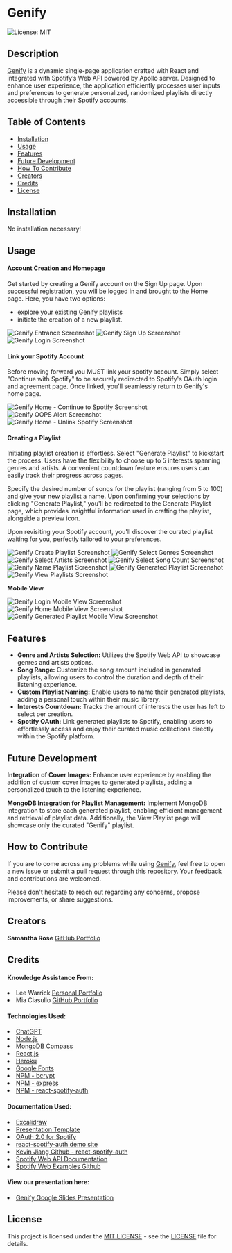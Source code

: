 # Genify
![License: MIT](https://img.shields.io/badge/License-MIT-yellow.svg)

## Description

<a href="https://genify-18f212542b9b.herokuapp.com/">Genify</a> is a dynamic single-page application crafted with React and integrated with Spotify’s Web API powered by Apollo server. Designed to enhance user experience, the application efficiently processes user inputs and preferences to generate personalized, randomized playlists directly accessible through their Spotify accounts.

## Table of Contents

- [Installation](#installation)
- [Usage](#usage)
- [Features](#features)
- [Future Development](#future-development)
- [How To Contribute](#how-to-contribute)
- [Creators](#creators)
- [Credits](#credits)
- [License](#license)

## Installation

No installation necessary!

## Usage

#### Account Creation and Homepage

Get started by creating a Genify account on the Sign Up page. Upon successful registration, you will be logged in and brought to the Home page. Here, you have two options: 
- explore your existing Genify playlists
- initiate the creation of a new playlist.

![Genify Entrance Screenshot](/client/src/assets/sc/entrance-sc.png)
![Genify Sign Up Screenshot](/client/src/assets/sc/signup-sc.png)
![Genify Login Screenshot](/client/src/assets/sc/login-sc.png)

#### Link your Spotify Account
Before moving forward you MUST link your spotify account. Simply select "Continue with Spotify" to be securely redirected to Spotify's OAuth login and agreement page. Once linked, you'll seamlessly return to Genify's home page. 

![Genify Home - Continue to Spotify Screenshot](/client/src/assets/sc/home-link-sc.png)
![Genify OOPS Alert Screenshot](/client/src/assets/sc/OOPS-alert.png)
![Genify Home - Unlink Spotify Screenshot](/client/src/assets/sc/home-unlink-sc.png)

#### Creating a Playlist
Initiating playlist creation is effortless. Select "Generate Playlist" to kickstart the process. Users have the flexibility to choose up to 5 interests spanning genres and artists. A convenient countdown feature ensures users can easily track their progress across pages.

Specify the desired number of songs for the playlist (ranging from 5 to 100) and give your new playlist a name. Upon confirming your selections by clicking "Generate Playlist," you'll be redirected to the Generate Playlist page, which provides insightful information used in crafting the playlist, alongside a preview icon.

Upon revisiting your Spotify account, you'll discover the curated playlist waiting for you, perfectly tailored to your preferences.

![Genify Create Playlist Screenshot](/client/src/assets/sc/create-playlist-instructions.png)
![Genify Select Genres Screenshot](/client/src/assets/sc/SelectGenre-sc.png)
![Genify Select Artists Screenshot](/client/src/assets/sc/SelectArtists-sc.png)
![Genify Select Song Count Screenshot](/client/src/assets/sc/song-count-sc.png)
![Genify Name Playlist Screenshot](/client/src/assets/sc/name-playlist-sc.png)
![Genify Generated Playlist Screenshot](/client/src/assets/sc/generated-playlist-sc.png)
![Genify View Playlists Screenshot](/client/src/assets/sc/view-playlists-sc.png)

**Mobile View**
<br>

![Genify Login Mobile View Screenshot](/client/src/assets/sc/login-mobile-view-sc.png)
![Genify Home Mobile View Screenshot](/client/src/assets/sc/home-mobile-view-sc.png)
![Genify Generated Playlist Mobile View Screenshot](/client/src/assets/sc/generated-playlist-mobile-view-sc.png)

## Features
- **Genre and Artists Selection:** Utilizes the Spotify Web API to showcase genres and artists options.
- **Song Range:** Customize the song amount included in generated playlists, allowing users to control the duration and depth of their listening experience.
- **Custom Playlist Naming:** Enable users to name their generated playlists, adding a personal touch within their music library.
- **Interests Countdown:** Tracks the amount of interests the user has left to select per creation.
- **Spotify OAuth:** Link generated playlists to Spotify, enabling users to effortlessly access and enjoy their curated music collections directly within the Spotify platform.

## Future Development
**Integration of Cover Images:** Enhance user experience by enabling the addition of custom cover images to generated playlists, adding a personalized touch to the listening experience.

**MongoDB Integration for Playlist Management:** Implement MongoDB integration to store each generated playlist, enabling efficient management and retrieval of playlist data. Additionally, the View Playlist page will showcase only the curated "Genify" playlist.

## How to Contribute
If you are to come across any problems while using <a href="https://genify-18f212542b9b.herokuapp.com/">Genify</a>, feel free to open a new issue or submit a pull request through this repository. Your feedback and contributions are welcomed.

Please don't hesitate to reach out regarding any concerns, propose improvements, or share suggestions.

## Creators

**Samantha Rose** <a href="https://github.com/samanthashleyrose">GitHub Portfolio</a>

## Credits

#### Knowledge Assistance From:
<li>Lee Warrick <a href="https://leewarrick.com/">Personal Portfolio</a></li>
<li>Mia Ciasullo <a href="https://github.com/miacias">GitHub Portfolio</a></li>

#### Technologies Used:
<li><a href="https://chat.openai.com/">ChatGPT</a></li>
<li><a href="https://nodejs.org/en/">Node.js</a></li>
<li><a href="https://www.mongodb.com/">MongoDB Compass</a></li>
<li><a href="https://react.dev/">React.js</a></li>
<li><a href="https://heroku.com">Heroku</a></li>
<li><a href="https://fonts.googleapis.com/css2?family=Bungee&family=Bungee+Inline&family=Chango&family=MuseoModerno:ital,wght@0,100..900;1,100..900&family=Supermercado+One&display=swap">Google Fonts</a></li>
<li><a href="https://www.npmjs.com/package/bcrypt">NPM - bcrypt</a></li>
<li><a href="https://www.npmjs.com/package/express">NPM - express</a></li>
<li><a href="https://www.npmjs.com/package/react-spotify-auth?activeTab=readmE">NPM - react-spotify-auth</a></li>

#### Documentation Used:
<li><a href="./client/src/assets/imgs/wireframe.png">Excalidraw</a></li>
<li><a href="https://docs.google.com/presentation/d/10QaO9KH8HtUXj__81ve0SZcpO5DbMbqqQr4iPpbwKks/edit#slide=id.p">Presentation Template</a></li>
<li><a href="https://medium.com/@vishalqwdummy/oauth-2-0-for-spotify-b519f5081a2e#:~:text=The%20OAuth%202.0%20Flow%20for%20Spotify,-The%20OAuth%202.0&text=This%20involves%20creating%20a%20new,requests%20to%20the%20Spotify%20API.">OAuth 2.0 for Spotify</a></li>
<li><a href="https://kevinjiang.ca/react-spotify-auth/">react-spotify-auth demo site</a></li>
<li><a href="https://github.com/kevin51jiang/react-spotify-auth">Kevin Jiang Github - react-spotify-auth</a></li>
<li><a href="https://developer.spotify.com/documentation/web-api">Spotify Web API Documentation</a></li>
<li><a href="https://github.com/spotify/web-api-examples">Spotify Web Examples Github</a></li>

#### View our presentation here:
<li><a href="https://docs.google.com/presentation/d/1y8A8PZwR461CJlyIu6vtEVfL0bkrktrPTaSDNdNB7-o/edit#slide=id.g29f43f0a72_0_10">Genify Google Slides Presentation</a></li>

## License

This project is licensed under the <a href="https://opensource.org/licenses/MIT">MIT LICENSE</a> - see the [LICENSE](./LICENSE) file for details.